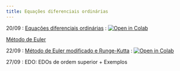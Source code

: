 ```yaml
---
title: Equações diferenciais ordinárias
---
```


20/09
: [Equações diferenciais ordinárias](https://youtu.be/XS9ZGhBd51w)
  : <a href="https://githubtocolab.com/cn-ufpe/cn-ufpe.github.io/blob/master/material/EDO_Euler_Sim_e_Mod_.ipynb" target="_parent"><img src="https://colab.research.google.com/assets/colab-badge.svg" alt="Open in Colab"/></a>
  
  [Método de Euler](https://youtu.be/_jiJUJQM3ls)

22/09
: [Método de Euler modificado e Runge-Kutta](https://youtu.be/LGsBDyYvHcs)
  : <a href="https://githubtocolab.com/cn-ufpe/cn-ufpe.github.io/blob/master/material/M%C3%A9doto_de_Runge_Kutta.ipynb" target="_parent"><img src=" https://colab.research.google.com/assets/colab-badge.svg" alt="Open in Colab" /></a>
  
27/09
: EDO: EDOs de ordem superior + Exemplos
